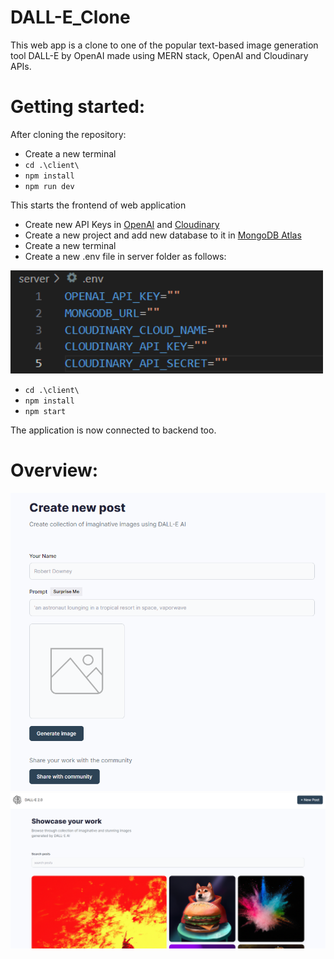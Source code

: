 # DALL-E_Clone

This web app is a clone to one of the popular text-based image generation tool DALL-E by OpenAI made using MERN stack, OpenAI and Cloudinary APIs.

# Getting started:

After cloning the repository: 
* Create a new terminal
* ```cd .\client\```
* ```npm install```
* ```npm run dev```
  
This starts the frontend of web application

* Create new API Keys in <a href="https://platform.openai.com/account/api-keys">OpenAI</a> and <a href="https://console.cloudinary.com/console/c-62ee3051d05817486e68ae1594bc9d">Cloudinary</a>
* Create a new project and add new database to it in <a href="https://cloud.mongodb.com/v2#/org/64a12500e3797d3fc13ebdd6/projects">MongoDB Atlas</a>
* Create a new terminal
* Create a new .env file in server folder as follows:
<img src="client/src/assets/env.png" width="500">

*  ```cd .\client\```
*  ```npm install```
*  ```npm start```

The application is now connected to backend too.

# Overview:
![over1](client/src/assets/over1.png)
![over2](client/src/assets/over2.png)
